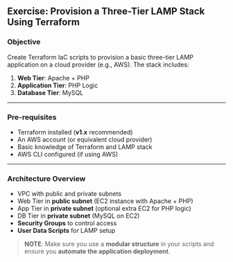 ## **Exercise: Provision a Three-Tier LAMP Stack Using Terraform**

### **Objective**

Create Terraform IaC scripts to provision a basic three-tier LAMP application on a cloud provider (e.g., AWS). The stack includes:

1. **Web Tier**: Apache + PHP
2. **Application Tier**: PHP Logic
3. **Database Tier**: MySQL

---

### **Pre-requisites**

* Terraform installed (**v1.x** recommended)
* An AWS account (or equivalent cloud provider)
* Basic knowledge of Terraform and LAMP stack
* AWS CLI configured (if using AWS)

---

### **Architecture Overview**

* VPC with public and private subnets
* Web Tier in **public subnet** (EC2 instance with Apache + PHP)
* App Tier in **private subnet** (optional extra EC2 for PHP logic)
* DB Tier in **private subnet** (MySQL on EC2)
* **Security Groups** to control access
* **User Data Scripts** for LAMP setup

> **NOTE**: Make sure you use a **modular structure** in your scripts and ensure you **automate the application deployment**.

